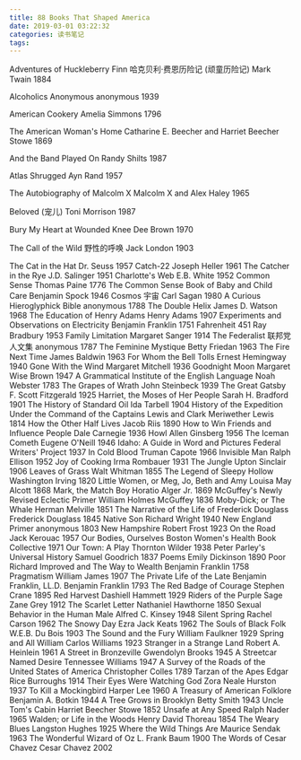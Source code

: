 ```yaml
---
title: 88 Books That Shaped America
date: 2019-03-01 03:22:32
categories: 读书笔记
tags:
---
```


Adventures of Huckleberry Finn    哈克贝利·费恩历险记 (顽童历险记) Mark Twain    1884

Alcoholics Anonymous    anonymous    1939

American Cookery    Amelia Simmons    1796

The American Woman's Home    Catharine E. Beecher and Harriet Beecher Stowe    1869

And the Band Played On    Randy Shilts    1987

Atlas Shrugged    Ayn Rand    1957

The Autobiography of Malcolm X    Malcolm X and Alex Haley    1965

Beloved  (宠儿)   Toni Morrison    1987

Bury My Heart at Wounded Knee    Dee Brown    1970

The Call of the Wild 野性的呼唤   Jack London    1903

The Cat in the Hat    Dr. Seuss    1957
Catch-22    Joseph Heller    1961
The Catcher in the Rye    J.D. Salinger    1951
Charlotte's Web    E.B. White    1952
Common Sense    Thomas Paine    1776
The Common Sense Book of Baby and Child Care    Benjamin Spock    1946
Cosmos 宇宙   Carl Sagan    1980
A Curious Hieroglyphick Bible    anonymous    1788
The Double Helix    James D. Watson    1968
The Education of Henry Adams    Henry Adams    1907
Experiments and Observations on Electricity    Benjamin Franklin    1751
Fahrenheit 451    Ray Bradbury    1953
Family Limitation    Margaret Sanger    1914
The Federalist  联邦党人文集  anonymous    1787
The Feminine Mystique    Betty Friedan    1963
The Fire Next Time    James Baldwin    1963
For Whom the Bell Tolls    Ernest Hemingway    1940
Gone With the Wind    Margaret Mitchell    1936
Goodnight Moon    Margaret Wise Brown    1947
A Grammatical Institute of the English Language    Noah Webster    1783
The Grapes of Wrath    John Steinbeck    1939
The Great Gatsby    F. Scott Fitzgerald    1925
Harriet, the Moses of Her People    Sarah H. Bradford    1901
The History of Standard Oil    Ida Tarbell    1904
History of the Expedition Under the Command of the Captains Lewis and Clark    Meriwether Lewis    1814
How the Other Half Lives    Jacob Riis    1890
How to Win Friends and Influence People    Dale Carnegie    1936
Howl    Allen Ginsberg    1956
The Iceman Cometh    Eugene O'Neill    1946
Idaho: A Guide in Word and Pictures    Federal Writers' Project    1937
In Cold Blood    Truman Capote    1966
Invisible Man    Ralph Ellison    1952
Joy of Cooking    Irma Rombauer    1931
The Jungle    Upton Sinclair    1906
Leaves of Grass    Walt Whitman    1855
The Legend of Sleepy Hollow    Washington Irving    1820
Little Women, or Meg, Jo, Beth and Amy    Louisa May Alcott    1868
Mark, the Match Boy    Horatio Alger Jr.    1869
McGuffey's Newly Revised Eclectic Primer    William Holmes McGuffey    1836
Moby-Dick; or The Whale    Herman Melville    1851
The Narrative of the Life of Frederick Douglass    Frederick Douglass    1845
Native Son    Richard Wright    1940
New England Primer    anonymous    1803
New Hampshire    Robert Frost    1923
On the Road    Jack Kerouac    1957
Our Bodies, Ourselves    Boston Women's Health Book Collective    1971
Our Town: A Play    Thornton Wilder    1938
Peter Parley's Universal History    Samuel Goodrich    1837
Poems    Emily Dickinson    1890
Poor Richard Improved and The Way to Wealth    Benjamin Franklin    1758
Pragmatism    William James    1907
The Private Life of the Late Benjamin Franklin, LL.D.    Benjamin Franklin    1793
The Red Badge of Courage    Stephen Crane    1895
Red Harvest    Dashiell Hammett    1929
Riders of the Purple Sage    Zane Grey    1912
The Scarlet Letter    Nathaniel Hawthorne    1850
Sexual Behavior in the Human Male    Alfred C. Kinsey    1948
Silent Spring    Rachel Carson    1962
The Snowy Day    Ezra Jack Keats    1962
The Souls of Black Folk    W.E.B. Du Bois    1903
The Sound and the Fury    William Faulkner    1929
Spring and All    William Carlos Williams    1923
Stranger in a Strange Land    Robert A. Heinlein    1961
A Street in Bronzeville    Gwendolyn Brooks    1945
A Streetcar Named Desire    Tennessee Williams    1947
A Survey of the Roads of the United States of America    Christopher Colles    1789
Tarzan of the Apes    Edgar Rice Burroughs    1914
Their Eyes Were Watching God    Zora Neale Hurston    1937
To Kill a Mockingbird    Harper Lee    1960
A Treasury of American Folklore    Benjamin A. Botkin    1944
A Tree Grows in Brooklyn    Betty Smith    1943
Uncle Tom's Cabin    Harriet Beecher Stowe    1852
Unsafe at Any Speed    Ralph Nader    1965
Walden; or Life in the Woods    Henry David Thoreau    1854
The Weary Blues    Langston Hughes    1925
Where the Wild Things Are    Maurice Sendak    1963
The Wonderful Wizard of Oz    L. Frank Baum    1900
The Words of Cesar Chavez    Cesar Chavez    2002

